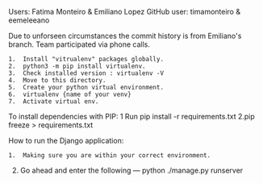 Users: Fatima Monteiro & Emiliano Lopez 
GitHub user: timamonteiro & eemeleeano

Due to unforseen circumstances the commit history is from Emiliano's branch. Team participated via phone calls. 

	1.	Install "vitrualenv" packages globally.
	2.	python3 -m pip install virtualenv.
	3.	Check installed version : virtualenv -V 
	4.	Move to this directory.
	5.	Create your python virtual environment.
	6.	virtualenv {name of your venv}
	7.	Activate virtual env.

To install dependencies with PIP:
  1	Run pip install -r requirements.txt
  2.pip freeze > requirements.txt

How to run the Django application:

	1.	Making sure you are within your correct environment.
  2. Go ahead and enter the following — python ./manage.py runserver
  
